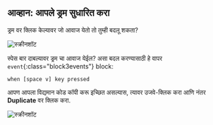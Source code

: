 ## आव्हान: आपले ड्रम सुधारित करा

ड्रम वर क्लिक केल्यावर जो आवाज येतो तो तुम्ही बदलू शकता?

![स्क्रीनशॉट](images/band-drum-sound.png)

स्पेस बार दाबल्यावर ड्रम चा आवाज येईल? असा बदल करण्यासाठी हे वापर `event`{:class="block3events"} block:

```blocks3
when [space v] key pressed
```

आपण आपला विद्यमान कोड कॉपी करू इच्छित असल्यास, त्यावर उजवे-क्लिक करा आणि नंतर **Duplicate** वर क्लिक करा.

![स्क्रीनशॉट](images/band-duplicate-code.png)